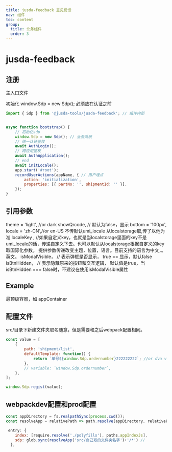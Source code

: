 ```yaml
---
title: jusda-feedback 意见反馈
nav: 组件
toc: content
group: 
  title: 业务组件
  order: 3
---
```

# jusda-feedback

## 注册
主入口文件

初始化  window.Sdp = new Sdp();  必须放在认证之前

```jsx | pure
import { Sdp } from '@jusda-tools/jusda-feedback'; // 组件内部


async function bootstrap() {
    // 初始化sdp
    window.Sdp = new Sdp(); // 业务系统
    // 统一认证鉴权
    await AuthLogin();
    // 跨应用鉴权
    await AuthApplication();
    // end
    await initLocale();
    app.start('#root');
    recordUserActions(appName, { // 用户埋点
        action: 'initialization',
        properties: [{ partNo: '', shipmentId: '' }],
    });
}
```

## 引用参数
theme = 'light', //or  dark
showQrcode, // 默认为false，显示
bottom = '100px',
locale = 'zh-CN',//or  en-US 不传默认umi_locale 从localstorage取,传了以他为准
localeKey ,  //如果自定义key，也就是当localstorage里面的key不是umi_locale的话，传递自定义下去。也可以默认从localstorage根据自定义的key取国际化参数。
提供参数传递改变主题，位置，语言。目前支持的语言为中文，。英文。
isModalVisible， // 表示弹框是否显示， true == 显示，默认false
isBtnHidden， // 表示隐藏原来的按钮和交互逻辑， 默认值是true，当isBtnHidden === false时，不建议在使用isModalVisible属性
## Example
最顶级容器，如 appContainer

<code iframe="true" src="../../demo/jusda-feedback/index.tsx"></code>


## 配置文件
src/目录下新建文件夹取名随意，但是需要和之后webpack配置相同。
``` jsx | pure
const value = [
    {
        path: 'shipment/list',
        defaultTemplate: function() {
            return `单号${window.Sdp.ordernumber}222222222`; //or dva value
        },
        // variable: `window.Sdp.ordernumber`,
    },
];

window.Sdp.regist(value);
```

## webpackdev配置和prod配置
```jsx | pure
const appDirectory = fs.realpathSync(process.cwd());
const resolveApp = relativePath => path.resolve(appDirectory, relativePath);

 entry: {
    index: [require.resolve('./polyfills'), paths.appIndexJs],
    sdp: glob.sync(resolveApp('src/自己取的文件夹名字')+'/*') // 
  },
```

